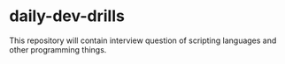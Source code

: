 # daily-dev-drills
This repository will contain interview question of scripting languages and other programming things.
